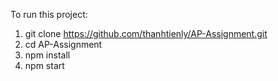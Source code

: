 To run this project: 
1. git clone https://github.com/thanhtienly/AP-Assignment.git
2. cd AP-Assignment
3. npm install
4. npm start
   
